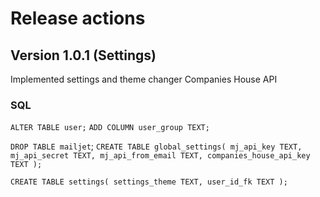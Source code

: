 # Release actions

## Version 1.0.1 (Settings)

Implemented settings and theme changer
Companies House API


### SQL

`ALTER TABLE user;`
`ADD COLUMN user_group TEXT;`

`DROP TABLE mailjet`;
`CREATE TABLE global_settings(
    mj_api_key TEXT,
    mj_api_secret TEXT,
    mj_api_from_email TEXT,
    companies_house_api_key TEXT
);`

`CREATE TABLE settings(
    settings_theme TEXT,
    user_id_fk TEXT
);`